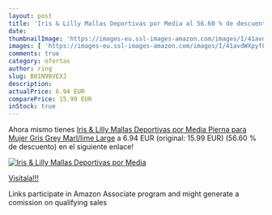 ```yaml
---
layout: post
title: 'Iris & Lilly Mallas Deportivas por Media al 56.60 % de descuento'
date: 
thumbnailImage: 'https://images-eu.ssl-images-amazon.com/images/I/41avdWXpyfL._SL200_.jpg'
images: [ 'https://images-eu.ssl-images-amazon.com/images/I/41avdWXpyfL._SL200_.jpg' ]
comments: true
category: ofertas
author: ring
slug: B01N9BVEXJ
description:
actualPrice: 6.94 EUR
comparePrice: 15.99 EUR
inStock: true
---
```


Ahora mismo tienes [Iris & Lilly Mallas Deportivas por Media Pierna para Mujer  Gris  Grey Marl/lime   Large](https://www.amazon.es/dp/B01N9BVEXJ/?tag=tolees-21) a 6.94 EUR (original: 15.99 EUR) (56.60 %  de descuento) en el siguiente enlace!

[![Iris & Lilly Mallas Deportivas por Media](https://images-eu.ssl-images-amazon.com/images/I/41avdWXpyfL._SL200_.jpg)](https://www.amazon.es/dp/B01N9BVEXJ/?tag=tolees-21)

[Visítala!!!](https://www.amazon.es/dp/B01N9BVEXJ/?tag=tolees-21)

Links participate in Amazon Associate program and might generate a comission on qualifying sales
